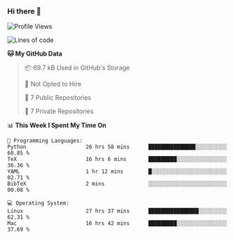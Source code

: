 ### Hi there 👋

<!--
**huayuan4396/huayuan4396** is a ✨ _special_ ✨ repository because its `README.md` (this file) appears on your GitHub profile.

Here are some ideas to get you started:

- 🔭 I’m currently working on ...
- 🌱 I’m currently learning ...
- 👯 I’m looking to collaborate on ...
- 🤔 I’m looking for help with ...
- 💬 Ask me about ...
- 📫 How to reach me: ...
- 😄 Pronouns: ...
- ⚡ Fun fact: ...
-->

<!--START_SECTION:waka-->
![Profile Views](http://img.shields.io/badge/Profile%20Views-2-blue)

![Lines of code](https://img.shields.io/badge/From%20Hello%20World%20I%27ve%20Written-5.6%20thousand%20lines%20of%20code-blue)

**🐱 My GitHub Data** 

> 📦 69.7 kB Used in GitHub's Storage 
 > 
> 🚫 Not Opted to Hire
 > 
> 📜 7 Public Repositories 
 > 
> 🔑 7 Private Repositories 
 > 
📊 **This Week I Spent My Time On** 

```text
💬 Programming Languages: 
Python                   26 hrs 58 mins      ███████████████░░░░░░░░░░   60.85 % 
TeX                      16 hrs 6 mins       █████████░░░░░░░░░░░░░░░░   36.36 % 
YAML                     1 hr 12 mins        █░░░░░░░░░░░░░░░░░░░░░░░░   02.71 % 
BibTeX                   2 mins              ░░░░░░░░░░░░░░░░░░░░░░░░░   00.08 % 

💻 Operating System: 
Linux                    27 hrs 37 mins      ████████████████░░░░░░░░░   62.31 % 
Mac                      16 hrs 42 mins      █████████░░░░░░░░░░░░░░░░   37.69 % 
```


<!--END_SECTION:waka-->
